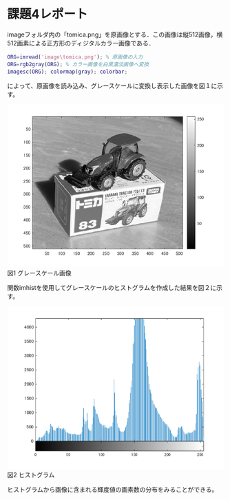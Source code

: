 # 課題4レポート

imageフォルダ内の「tomica.png」を原画像とする．この画像は縦512画像，横512画素による正方形のディジタルカラー画像である．
```matlab:kadai1.m
ORG=imread('image\tomica.png'); % 原画像の入力
ORG=rgb2gray(ORG); % カラー画像を白黒濃淡画像へ変換
imagesc(ORG); colormap(gray); colorbar;
```

によって、原画像を読み込み、グレースケールに変換し表示した画像を図１に示す。

![原画像](https://raw.githubusercontent.com/YoshiokaTetsurou/lecture_image_processing/master/image/kadai4_1.bmp)  
図1 グレースケール画像

関数imhistを使用してグレースケールのヒストグラムを作成した結果を図２に示す。

![原画像](https://raw.githubusercontent.com/YoshiokaTetsurou/lecture_image_processing/master/image/kadai4_2.bmp)  
図2 ヒストグラム

ヒストグラムから画像に含まれる輝度値の画素数の分布をみることができる。